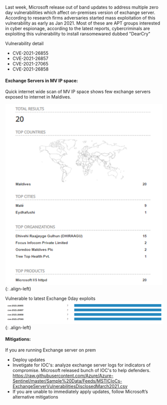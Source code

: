 Last week, Microsoft release out of band updates to address multiple zero day vulnerabilities which affect on-premises version of exchange server. According to research firms adversaries started mass exploitation of this vulnerability as early as Jan 2021. Most of these are APT groups interested in cyber espionage, according to the latest reports, cybercriminals are exploiting this vulnerability to  install ransomewared dubbed "DearCry"

Vulnerability detail

- CVE-2021-26855
- CVE-2021-26857
- CVE-2021-27065
- CVE-2021-26858

#### Exchange Servers in MV IP space:

Quick internet wide scan of MV IP space shows few exchange servers exposed to internet in Maldives. 


![source-01](/img/enu16111111.PNG){: .align-left}

Vulnerable to latest Exchange 0day exploits
![source-01](/img/enu161111112.PNG){: .align-left}

#### Mitigations:

If you are running Exchange server on prem 
- Deploy updates
- Invetigate for IOC's: analyze exchange server logs for indicators of compromise. Microsoft released bunch of IOC's to help defenders. https://raw.githubusercontent.com/Azure/Azure-Sentinel/master/Sample%20Data/Feeds/MSTICIoCs-ExchangeServerVulnerabilitiesDisclosedMarch2021.csv
- If you are unable to immediately apply updates, follow Microsoft’s alternative mitigations



